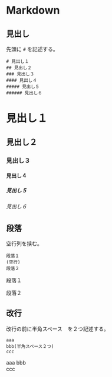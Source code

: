 # Markdown

## 見出し
先頭に `#` を記述する。

```
# 見出し１
## 見出し２
### 見出し３
#### 見出し４
##### 見出し５
###### 見出し６
```

# 見出し１
## 見出し２
### 見出し３
#### 見出し４
##### 見出し５
###### 見出し６

## 段落
空行列を挟む。

```
段落１
(空行)
段落２
```

段落１

段落２

## 改行
改行の前に半角スペース`  `を２つ記述する。

```
aaa
bbb(半角スペース２つ)
ccc
```

aaa
bbb  
ccc